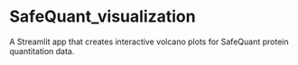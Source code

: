 # SafeQuant_visualization
A Streamlit app that creates interactive volcano plots for SafeQuant protein quantitation data.
